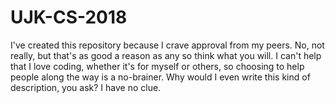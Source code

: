 # UJK-CS-2018
I've created this repository because I crave approval from my peers. No, not really, but that's as good a reason as any so think what you will. I can't help that I love coding, whether it's for myself or others, so choosing to help people along the way is a no-brainer. Why would I even write this kind of description, you ask? I have no clue.
